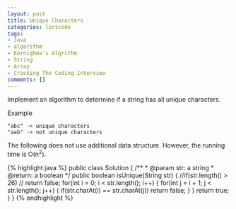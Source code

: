 ```yaml
---
layout: post
title: Unique Characters
categories: lintcode
tags:
- Java
- algorithm
- Kernighma's Algrithm
- String
- Array
- Cracking The Coding Interview
comments: []
---
```


Implement an algorithm to determine if a string has all unique characters.

Example

```
"abc" -> unique characters
"aab" -> not unique characters
```

The following does not use additional data structure. However, the running time is O(n<sup>2</sup>).

{% highlight java %}
public class Solution {
    /**
     * @param str: a string
     * @return: a boolean
     */
    public boolean isUnique(String str) {
        //if(str.length() > 26)
        //    return false;
        for(int i = 0; i < str.length(); i++) {
            for(int j = i + 1; j < str.length(); j++) {
                if(str.charAt(i) == str.charAt(j))
                    return false;
            }
        }
        return true;
    }
}
{% endhighlight %}